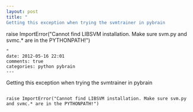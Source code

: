 ```yaml
---
layout: post
title: "
Getting this exception when trying the svmtrainer in pybrain 

```

raise ImportError("Cannot find LIBSVM installation. Make sure svm.py and svmc.* are in the PYTHONPATH!")

```
"
date: 2012-05-16 22:01
comments: true
categories: python pybrain
---
```


Getting this exception when trying the svmtrainer in pybrain 

```

raise ImportError("Cannot find LIBSVM installation. Make sure svm.py and svmc.* are in the PYTHONPATH!")

```


